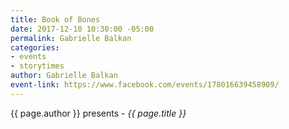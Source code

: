 ```yaml
---
title: Book of Bones
date: 2017-12-10 10:30:00 -05:00
permalink: Gabrielle Balkan
categories:
- events
- storytimes
author: Gabrielle Balkan
event-link: https://www.facebook.com/events/178016639458909/
---
```


{{ page.author }} presents - *{{ page.title }}*
